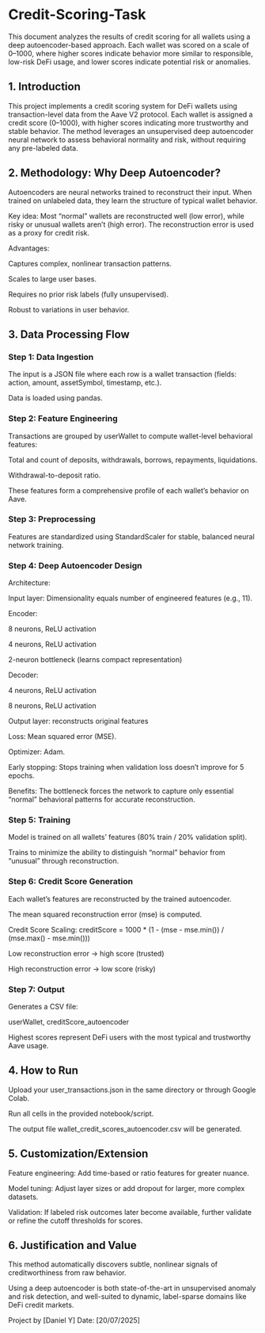 # Credit-Scoring-Task
This document analyzes the results of credit scoring for all wallets using a deep autoencoder-based approach. Each wallet was scored on a scale of 0–1000, where higher scores indicate behavior more similar to responsible, low-risk DeFi usage, and lower scores indicate potential risk or anomalies.


## 1. Introduction
This project implements a credit scoring system for DeFi wallets using transaction-level data from the Aave V2 protocol. Each wallet is assigned a credit score (0–1000), with higher scores indicating more trustworthy and stable behavior. The method leverages an unsupervised deep autoencoder neural network to assess behavioral normality and risk, without requiring any pre-labeled data.


## 2. Methodology: Why Deep Autoencoder?
Autoencoders are neural networks trained to reconstruct their input. When trained on unlabeled data, they learn the structure of typical wallet behavior.


Key idea: Most “normal” wallets are reconstructed well (low error), while risky or unusual wallets aren’t (high error). The reconstruction error is used as a proxy for credit risk.

Advantages:

Captures complex, nonlinear transaction patterns.

Scales to large user bases.

Requires no prior risk labels (fully unsupervised).

Robust to variations in user behavior.

## 3. Data Processing Flow
 
### Step 1: Data Ingestion
The input is a JSON file where each row is a wallet transaction (fields: action, amount, assetSymbol, timestamp, etc.).

Data is loaded using pandas.

### Step 2: Feature Engineering
Transactions are grouped by userWallet to compute wallet-level behavioral features:

Total and count of deposits, withdrawals, borrows, repayments, liquidations.

Withdrawal-to-deposit ratio.

These features form a comprehensive profile of each wallet’s behavior on Aave.

### Step 3: Preprocessing
Features are standardized using StandardScaler for stable, balanced neural network training.

### Step 4: Deep Autoencoder Design
Architecture:

Input layer: Dimensionality equals number of engineered features (e.g., 11).

Encoder:

8 neurons, ReLU activation

4 neurons, ReLU activation

2-neuron bottleneck (learns compact representation)

Decoder:

4 neurons, ReLU activation

8 neurons, ReLU activation

Output layer: reconstructs original features

Loss: Mean squared error (MSE).

Optimizer: Adam.

Early stopping: Stops training when validation loss doesn’t improve for 5 epochs.

Benefits: The bottleneck forces the network to capture only essential “normal” behavioral patterns for accurate reconstruction.

### Step 5: Training
Model is trained on all wallets’ features (80% train / 20% validation split).

Trains to minimize the ability to distinguish “normal” behavior from “unusual” through reconstruction.

### Step 6: Credit Score Generation
Each wallet’s features are reconstructed by the trained autoencoder.

The mean squared reconstruction error (mse) is computed.

Credit Score Scaling:
creditScore = 1000 * (1 - (mse - mse.min()) / (mse.max() - mse.min()))

Low reconstruction error → high score (trusted)

High reconstruction error → low score (risky)

### Step 7: Output
Generates a CSV file:

userWallet, creditScore_autoencoder

Highest scores represent DeFi users with the most typical and trustworthy Aave usage.

## 4. How to Run
Upload your user_transactions.json in the same directory or through Google Colab.

Run all cells in the provided notebook/script.

The output file wallet_credit_scores_autoencoder.csv will be generated.

## 5. Customization/Extension
Feature engineering: Add time-based or ratio features for greater nuance.

Model tuning: Adjust layer sizes or add dropout for larger, more complex datasets.

Validation: If labeled risk outcomes later become available, further validate or refine the cutoff thresholds for scores.

## 6. Justification and Value
This method automatically discovers subtle, nonlinear signals of creditworthiness from raw behavior.

Using a deep autoencoder is both state-of-the-art in unsupervised anomaly and risk detection, and well-suited to dynamic, label-sparse domains like DeFi credit markets.

Project by [Daniel Y]
Date: [20/07/2025]
